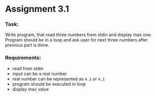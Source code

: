 # Assignment 3.1

### Task:
 Write program, that read three numbers from stdin and display max one. Program should be in a loop and ask user for next three numbers after previous part is done. 


### Requirements:
* read from stdin
* input can be a real number
* real number can be represented as `4.1` or `4,1`
* program should be executed in loop
* display max value
